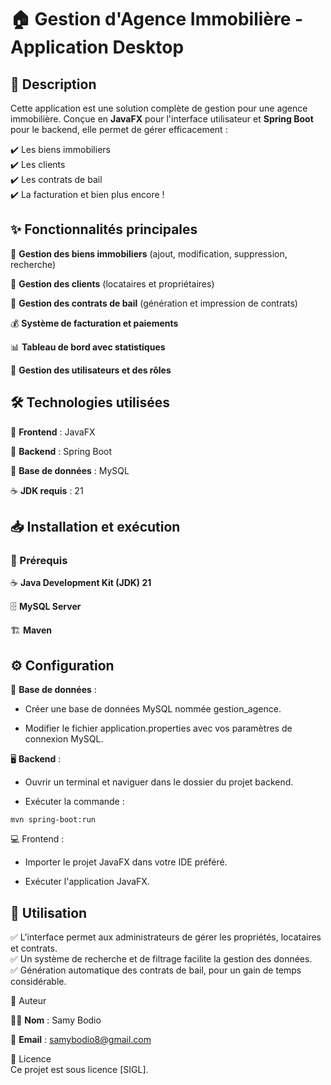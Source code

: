 # 🏠 Gestion d'Agence Immobilière - Application Desktop

## 📝 Description

Cette application est une solution complète de gestion pour une agence immobilière. Conçue en **JavaFX** pour l'interface utilisateur et **Spring Boot** pour le backend, elle permet de gérer efficacement :

✔️ Les biens immobiliers                                                                  
✔️ Les clients                                                                                
✔️ Les contrats de bail                                                                  
✔️ La facturation et bien plus encore !

## ✨ Fonctionnalités principales

🏢 **Gestion des biens immobiliers** (ajout, modification, suppression, recherche)

👥 **Gestion des clients** (locataires et propriétaires)

📄 **Gestion des contrats de bail** (génération et impression de contrats)

💰 **Système de facturation et paiements**

📊 **Tableau de bord avec statistiques**

🔐 **Gestion des utilisateurs et des rôles**

## 🛠 Technologies utilisées

🎨 **Frontend** : JavaFX

🚀 **Backend** : Spring Boot

💾 **Base de données** : MySQL

☕ **JDK requis** : 21

## 📥 Installation et exécution

### 🔧 Prérequis

☕ **Java Development Kit (JDK) 21**

🗄 **MySQL Server**

🏗 **Maven**

## ⚙️ Configuration

📂 **Base de données** :

- Créer une base de données MySQL nommée gestion_agence.

- Modifier le fichier application.properties avec vos paramètres de connexion MySQL.

🖥 **Backend** :

- Ouvrir un terminal et naviguer dans le dossier du projet backend.

- Exécuter la commande :

`mvn spring-boot:run`

💻 Frontend :

- Importer le projet JavaFX dans votre IDE préféré.

- Exécuter l'application JavaFX.

## 🎯 Utilisation

✅ L'interface permet aux administrateurs de gérer les propriétés, locataires et contrats.                                
✅ Un système de recherche et de filtrage facilite la gestion des données.                               
✅ Génération automatique des contrats de bail, pour un gain de temps considérable.

👤 Auteur

👨‍💻 **Nom** : Samy Bodio

📧 **Email** : samybodio8@gmail.com

📜 Licence                                                                                                          
Ce projet est sous licence [SIGL].
